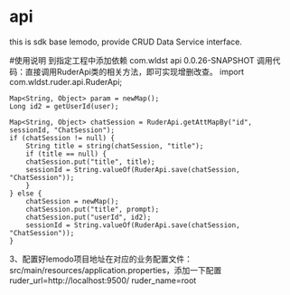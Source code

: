 # api
this is sdk base lemodo, provide CRUD Data Service interface.


#使用说明
到指定工程中添加依赖
<dependency>
			<groupId>com.wldst</groupId>
			<artifactId>api</artifactId>
			<version>0.0.26-SNAPSHOT</version>
		</dependency>
调用代码：直接调用RuderApi类的相关方法，即可实现增删改查。
 import com.wldst.ruder.api.RuderApi;
 
	Map<String, Object> param = newMap();
	Long id2 = getUserId(user);

	Map<String, Object> chatSession = RuderApi.getAttMapBy("id", sessionId, "ChatSession");
	if (chatSession != null) {
	    String title = string(chatSession, "title");
	    if (title == null) {
		chatSession.put("title", title);
		sessionId = String.valueOf(RuderApi.save(chatSession, "ChatSession"));
	    }
	} else {
	    chatSession = newMap();
	    chatSession.put("title", prompt);
	    chatSession.put("userId", id2);
	    sessionId = String.valueOf(RuderApi.save(chatSession, "ChatSession"));
	} 
3、配置好lemodo项目地址在对应的业务配置文件： src/main/resources/application.properties，添加一下配置
ruder_url=http://localhost:9500/
ruder_name=root
    
